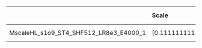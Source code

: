 |                                        | Scale                | Scale tensor              | Learning Rate   | Number of parameters   | Best PSNR            |
|:---------------------------------------|:---------------------|:--------------------------|:----------------|:-----------------------|:---------------------|
| MscaleHL_s1o9_ST4_SHF512_LR8e3_E4000_1 | [0.1111111111111111] | [0.1111111111111111, 4.0] | [0.008]         | [199427]               | [28.263635635375977] |